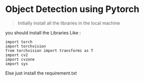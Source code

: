 # Object Detection using Pytorch

>Initially install all the libraries in the local machine 

you should install the Libraries Like :
```
import torch
import torchvision
from torchvision import transforms as T
import cv2
import cvzone
import sys
```

Else just install the requirement.txt


